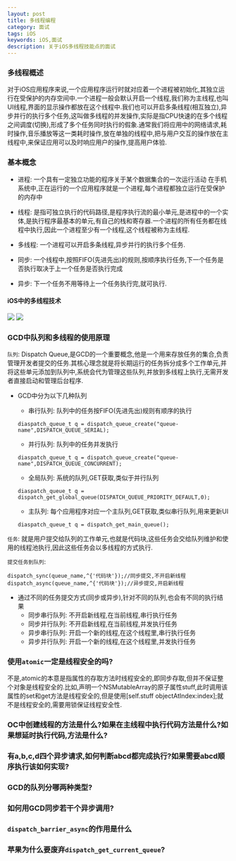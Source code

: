 ```yaml
---
layout: post
title: 多线程编程
category: 面试
tags: iOS
keywords: iOS,面试
description: 关于iOS多线程技能点的面试
---
```


### 多线程概述

对于iOS应用程序来说,一个应用程序运行时就对应着一个进程被初始化,其独立运行在受保护的内存空间中.一个进程一般会默认开启一个线程,我们称为主线程,也叫UI线程,界面的显示操作都放在这个线程中.我们也可以开启多条线程(相互独立),异步并行的执行多个任务,这叫做多线程的并发操作,实际是指CPU快速的在多个线程之间调度(切换),形成了多个任务同时执行的假象.通常我们将应用中的网络请求,耗时操作,音乐播放等这一类耗时操作,放在单独的线程中,把与用户交互的操作放在主线程中,来保证应用可以及时响应用户的操作,提高用户体验.
   
### 基本概念

 - 进程: 
    一个具有一定独立功能的程序关于某个数据集合的一次运行活动
    在手机系统中,正在运行的一个应用程序就是一个进程,每个进程都独立运行在受保护的内存中

 - 线程: 是指可独立执行的代码路径,是程序执行流的最小单元,是进程中的一个实体,是执行程序最基本的单元,有自己的栈和寄存器.一个进程的所有任务都在线程中执行,因此一个进程至少有一个线程,这个线程被称为主线程.
 
 - 多线程: 一个进程可以开启多条线程,异步并行的执行多个任务.
 - 同步: 一个线程中,按照FIFO(先进先出)的规则,按顺序执行任务,下一个任务是否执行取决于上一个任务是否执行完成
 - 异步: 下一个任务不用等待上一个任务执行完,就可执行.

#### iOS中的多线程技术
 
 ![](http://oh08pyi2u.bkt.clouddn.com/iosmultythreading.png)
 ![](http://oh08pyi2u.bkt.clouddn.com/threads.png)

### GCD中队列和多线程的使用原理

`队列`: Dispatch Queue,是GCD的一个重要概念,他是一个用来存放任务的集合,负责管理开发者提交的任务.其核心理念就是将长期运行的任务拆分成多个工作单元,并将这些单元添加到队列中,系统会代为管理这些队列,并放到多线程上执行,无需开发者直接启动和管理后台程序.

- GCD中分为以下几种队列
    
    - 串行队列: 队列中的任务按FIFO(先进先出)规则有顺序的执行
       
    ```
    diaspatch_queue_t q = dispatch_queue_create("queue-name",DISPATCH_QUEUE_SERIAL);
    ```

    - 并行队列: 队列中的任务并发执行
       
    ```
    diaspatch_queue_t q = dispatch_queue_create("queue-name",DISPATCH_QUEUE_CONCURRENT);
    ```

    - 全局队列: 系统的队列,GET获取,类似于并行队列
       
    ```
    diaspatch_queue_t q = dispatch_get_global_queue(DISPATCH_QUEUE_PRIORITY_DEFAULT,0);
    ```

    - 主队列: 每个应用程序对应一个主队列,GET获取,类似串行队列,用来更新UI
       
    ```
    diaspatch_queue_t q = dispatch_get_main_queue();
    ```

`任务`: 就是用户提交给队列的工作单元,也就是代码块,这些任务会交给队列维护和使用的线程池执行,因此这些任务会以多线程的方式执行.

`提交任务到队列`: 

```
dispatch_sync(queue_name,^{'代码块'});//同步提交,不开启新线程
dispatch_async(queue_name,^{'代码块'});//异步提交,开启新线程
```

- 通过不同的任务提交方式(同步或异步),针对不同的队列,也会有不同的执行结果
    - 同步串行队列: 不开启新线程,在当前线程,串行执行任务
    - 同步并行队列: 不开启新线程,在当前线程,并发执行任务
    - 异步串行队列: 开启一个新的线程,在这个线程里,串行执行任务
    - 异步并行队列: 开启一个新的线程,在这个线程里,并发执行任务

### 使用`atomic`一定是线程安全的吗?

不是,atomic的本意是指属性的存取方法时线程安全的,即同步存取,但并不保证整个对象是线程安全的.比如,声明一个NSMutableArray的原子属性stuff,此时调用该属性的set和get方法是线程安全的,但是使用[self.stuff objectAtIndex:index];就不是线程安全的,需要用锁保证线程安全性.

### OC中创建线程的方法是什么?如果在主线程中执行代码方法是什么?如果想延时执行代码,方法是什么?

### 有a,b,c,d四个异步请求,如何判断abcd都完成执行?如果需要abcd顺序执行该如何实现?

### GCD的队列分哪两种类型?

### 如何用GCD同步若干个异步调用?

### `dispatch_barrier_async`的作用是什么

### 苹果为什么要废弃`dispatch_get_current_queue`?